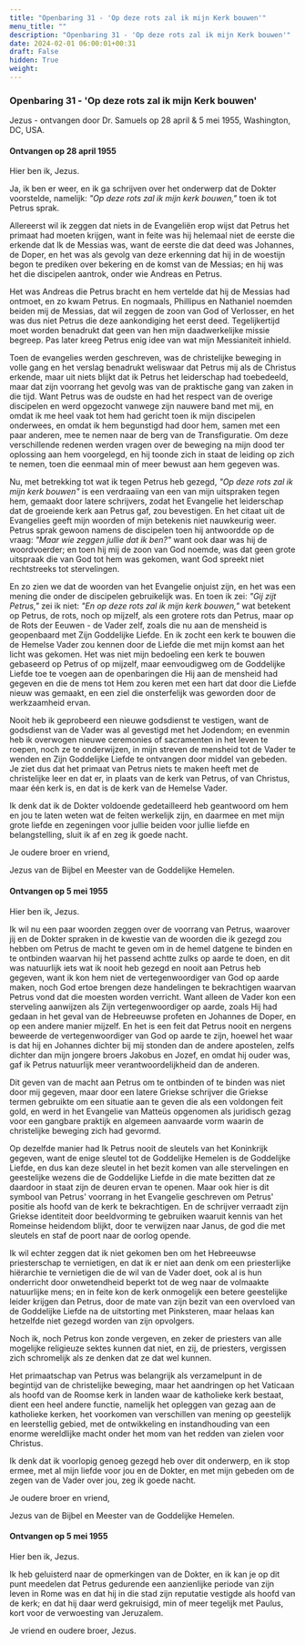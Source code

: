 ```yaml
---
title: "Openbaring 31 - 'Op deze rots zal ik mijn Kerk bouwen'"
menu_title: ""
description: "Openbaring 31 - 'Op deze rots zal ik mijn Kerk bouwen'"
date: 2024-02-01 06:00:01+00:31
draft: False
hidden: True
weight:
---
```

### Openbaring 31 - 'Op deze rots zal ik mijn Kerk bouwen'

Jezus - ontvangen door Dr. Samuels op 28 april & 5 mei 1955, Washington, DC, USA.

#### Ontvangen op 28 april 1955

Hier ben ik, Jezus.

Ja, ik ben er weer, en ik ga schrijven over het onderwerp dat de Dokter voorstelde, namelijk: *"Op deze rots zal ik mijn kerk bouwen,"* toen ik tot Petrus sprak.

Allereerst wil ik zeggen dat niets in de Evangeliën erop wijst dat Petrus het primaat had moeten krijgen, want in feite was hij helemaal niet de eerste die erkende dat Ik de Messias was, want de eerste die dat deed was Johannes, de Doper, en het was als gevolg van deze erkenning dat hij in de woestijn begon te prediken over bekering en de komst van de Messias; en hij was het die discipelen aantrok, onder wie Andreas en Petrus.

Het was Andreas die Petrus bracht en hem vertelde dat hij de Messias had ontmoet, en zo kwam Petrus. En nogmaals, Phillipus en Nathaniel noemden beiden mij de Messias, dat wil zeggen de zoon van God of Verlosser, en het was dus niet Petrus die deze aankondiging het eerst deed. Tegelijkertijd moet worden benadrukt dat geen van hen mijn daadwerkelijke missie begreep. Pas later kreeg Petrus enig idee van wat mijn Messianiteit inhield.

Toen de evangelies werden geschreven, was de christelijke beweging in volle gang en het verslag benadrukt weliswaar dat Petrus mij als de Christus erkende, maar uit niets blijkt dat ik Petrus het leiderschap had toebedeeld, maar dat zijn voorrang het gevolg was van de praktische gang van zaken in die tijd. Want Petrus was de oudste en had het respect van de overige discipelen en werd opgezocht vanwege zijn nauwere band met mij, en omdat ik me heel vaak tot hem had gericht toen ik mijn discipelen onderwees, en omdat ik hem begunstigd had door hem, samen met een paar anderen, mee te nemen naar de berg van de Transfiguratie. Om deze verschillende redenen werden vragen over de beweging na mijn dood ter oplossing aan hem voorgelegd, en hij toonde zich in staat de leiding op zich te nemen, toen die eenmaal min of meer bewust aan hem gegeven was.

Nu, met betrekking tot wat ik tegen Petrus heb gezegd, *"Op deze rots zal ik mijn kerk bouwen"* is een verdraaiing van een van mijn uitspraken tegen hem, gemaakt door latere schrijvers, zodat het Evangelie het leiderschap dat de groeiende kerk aan Petrus gaf, zou bevestigen. En het citaat uit de Evangelies geeft mijn woorden of mijn betekenis niet nauwkeurig weer. Petrus sprak gewoon namens de discipelen toen hij antwoordde op de vraag: *"Maar wie zeggen jullie dat ik ben?"* want ook daar was hij de woordvoerder; en toen hij mij de zoon van God noemde, was dat geen grote uitspraak die van God tot hem was gekomen, want God spreekt niet rechtstreeks tot stervelingen.

En zo zien we dat de woorden van het Evangelie onjuist zijn, en het was een mening die onder de discipelen gebruikelijk was. En toen ik zei: *"Gij zijt Petrus,"* zei ik niet: *"En op deze rots zal ik mijn kerk bouwen,"* wat betekent op Petrus, de rots, noch op mijzelf, als een grotere rots dan Petrus, maar op de Rots der Eeuwen - de Vader zelf, zoals die nu aan de mensheid is geopenbaard met Zijn Goddelijke Liefde. En ik zocht een kerk te bouwen die de Hemelse Vader zou kennen door de Liefde die met mijn komst aan het licht was gekomen. Het was niet mijn bedoeling een kerk te bouwen gebaseerd op Petrus of op mijzelf, maar eenvoudigweg om de Goddelijke Liefde toe te voegen aan de openbaringen die Hij aan de mensheid had gegeven en die de mens tot Hem zou keren met een hart dat door die Liefde nieuw was gemaakt, en een ziel die onsterfelijk was geworden door de werkzaamheid ervan.

Nooit heb ik geprobeerd een nieuwe godsdienst te vestigen, want de godsdienst van de Vader was al gevestigd met het Jodendom; en evenmin heb ik overwogen nieuwe ceremonies of sacramenten in het leven te roepen, noch ze te onderwijzen, in mijn streven de mensheid tot de Vader te wenden en Zijn Goddelijke Liefde te ontvangen door middel van gebeden. Je ziet dus dat het primaat van Petrus niets te maken heeft met de christelijke leer en dat er, in plaats van de kerk van Petrus, of van Christus, maar één kerk is, en dat is de kerk van de Hemelse Vader.

Ik denk dat ik de Dokter voldoende gedetailleerd heb geantwoord om hem en jou te laten weten wat de feiten werkelijk zijn, en daarmee en met mijn grote liefde en zegeningen voor jullie beiden voor jullie liefde en belangstelling, sluit ik af en zeg ik goede nacht.

Je oudere broer en vriend,

Jezus van de Bijbel en Meester van de Goddelijke Hemelen.

#### Ontvangen op 5 mei 1955

Hier ben ik, Jezus.

Ik wil nu een paar woorden zeggen over de voorrang van Petrus, waarover jij en de Dokter spraken in de kwestie van de woorden die ik gezegd zou hebben om Petrus de macht te geven om in de hemel datgene te binden en te ontbinden waarvan hij het passend achtte zulks op aarde te doen, en dit was natuurlijk iets wat ik nooit heb gezegd en nooit aan Petrus heb gegeven, want ik kon hem niet de vertegenwoordiger van God op aarde maken, noch God ertoe brengen deze handelingen te bekrachtigen waarvan Petrus vond dat die moesten worden verricht. Want alleen de Vader kon een sterveling aanwijzen als Zijn vertegenwoordiger op aarde, zoals Hij had gedaan in het geval van de Hebreeuwse profeten en Johannes de Doper, en op een andere manier mijzelf. En het is een feit dat Petrus nooit en nergens beweerde de vertegenwoordiger van God op aarde te zijn, hoewel het waar is dat hij en Johannes dichter bij mij stonden dan de andere apostelen, zelfs dichter dan mijn jongere broers Jakobus en Jozef, en omdat hij ouder was, gaf ik Petrus natuurlijk meer verantwoordelijkheid dan de anderen.

Dit geven van de macht aan Petrus om te ontbinden of te binden was niet door mij gegeven, maar door een latere Griekse schrijver die Griekse termen gebruikte om een situatie aan te geven die als een voldongen feit gold, en werd in het Evangelie van Matteüs opgenomen als juridisch gezag voor een gangbare praktijk en algemeen aanvaarde vorm waarin de christelijke beweging zich had gevormd.

Op dezelfde manier had Ik Petrus nooit de sleutels van het Koninkrijk gegeven, want de enige sleutel tot de Goddelijke Hemelen is de Goddelijke Liefde, en dus kan deze sleutel in het bezit komen van alle stervelingen en geestelijke wezens die de Goddelijke Liefde in die mate bezitten dat ze daardoor in staat zijn de deuren ervan te openen. Maar ook hier is dit symbool van Petrus' voorrang in het Evangelie geschreven om Petrus' positie als hoofd van de kerk te bekrachtigen. En de schrijver verraadt zijn Griekse identiteit door beeldvorming te gebruiken waaruit kennis van het Romeinse heidendom blijkt, door te verwijzen naar Janus, de god die met sleutels en staf de poort naar de oorlog opende.

Ik wil echter zeggen dat ik niet gekomen ben om het Hebreeuwse priesterschap te vernietigen, en dat ik er niet aan denk om een priesterlijke hiërarchie te vernietigen die de wil van de Vader doet, ook al is hun onderricht door onwetendheid beperkt tot de weg naar de volmaakte natuurlijke mens; en in feite kon de kerk onmogelijk een betere geestelijke leider krijgen dan Petrus, door de mate van zijn bezit van een overvloed van de Goddelijke Liefde na de uitstorting met Pinksteren, maar helaas kan hetzelfde niet gezegd worden van zijn opvolgers.

Noch ik, noch Petrus kon zonde vergeven, en zeker de priesters van alle mogelijke religieuze sektes kunnen dat niet, en zij, de priesters, vergissen zich schromelijk als ze denken dat ze dat wel kunnen.

Het primaatschap van Petrus was belangrijk als verzamelpunt in de begintijd van de christelijke beweging, maar het aandringen op het Vaticaan als hoofd van de Roomse kerk in landen waar de katholieke kerk bestaat, dient een heel andere functie, namelijk het opleggen van gezag aan de katholieke kerken, het voorkomen van verschillen van mening op geestelijk en leerstellig gebied, met de ontwikkeling en instandhouding van een enorme wereldlijke macht onder het mom van het redden van zielen voor Christus.

Ik denk dat ik voorlopig genoeg gezegd heb over dit onderwerp, en ik stop ermee, met al mijn liefde voor jou en de Dokter, en met mijn gebeden om de zegen van de Vader over jou, zeg ik goede nacht.

Je oudere broer en vriend,

Jezus van de Bijbel en Meester van de Goddelijke Hemelen.

#### Ontvangen op 5 mei 1955

Hier ben ik, Jezus.

Ik heb geluisterd naar de opmerkingen van de Dokter, en ik kan je op dit punt meedelen dat Petrus gedurende een aanzienlijke periode van zijn leven in Rome was en dat hij in die stad zijn reputatie vestigde als hoofd van de kerk; en dat hij daar werd gekruisigd, min of meer tegelijk met Paulus, kort voor de verwoesting van Jeruzalem.

Je vriend en oudere broer, Jezus.
